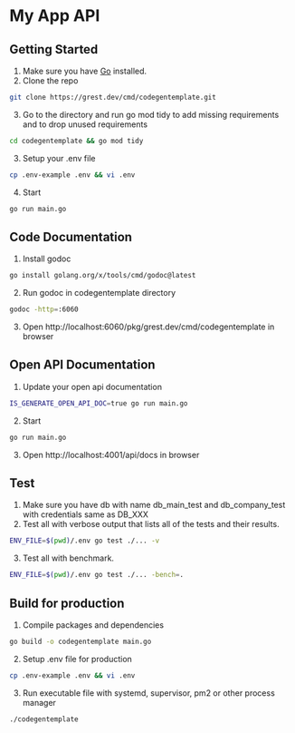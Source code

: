 # My App API

## Getting Started
1. Make sure you have [Go](https://go.dev) installed.
2. Clone the repo
```bash
git clone https://grest.dev/cmd/codegentemplate.git
```
3. Go to the directory and run go mod tidy to add missing requirements and to drop unused requirements
```bash
cd codegentemplate && go mod tidy
```
3. Setup your .env file
```bash
cp .env-example .env && vi .env
```
4. Start
```bash
go run main.go
```

## Code Documentation
1. Install godoc
```bash
go install golang.org/x/tools/cmd/godoc@latest
```
2. Run godoc in codegentemplate directory
```bash
godoc -http=:6060
```
3. Open http://localhost:6060/pkg/grest.dev/cmd/codegentemplate in browser

## Open API Documentation
1. Update your open api documentation
```bash
IS_GENERATE_OPEN_API_DOC=true go run main.go
```
2. Start
```bash
go run main.go
```
3. Open http://localhost:4001/api/docs in browser

## Test
1. Make sure you have db with name db_main_test and db_company_test with credentials same as DB_XXX
2. Test all with verbose output that lists all of the tests and their results.
```bash
ENV_FILE=$(pwd)/.env go test ./... -v
```
3. Test all with benchmark.
```bash
ENV_FILE=$(pwd)/.env go test ./... -bench=.
```

## Build for production
1. Compile packages and dependencies
```bash
go build -o codegentemplate main.go
```
2. Setup .env file for production
```bash
cp .env-example .env && vi .env
```
3. Run executable file with systemd, supervisor, pm2 or other process manager
```bash
./codegentemplate
```